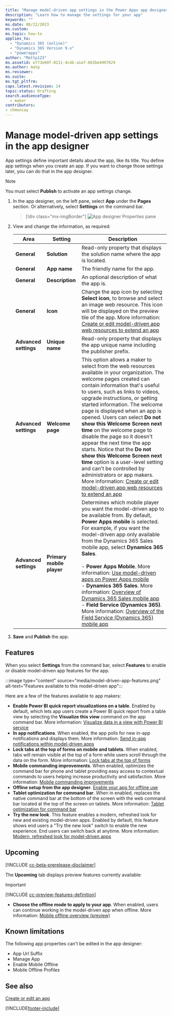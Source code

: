 ```yaml
---
title: "Manage model-driven app settings in the Power Apps app designer | MicrosoftDocs"
description: "Learn how to manage the settings for your app"
keywords: ""
ms.date: 08/22/2023
ms.custom: 
ms.topic: how-to
applies_to:
  - "Dynamics 365 (online)"
  - "Dynamics 365 Version 9.x"
  - "powerapps"
author: "Mattp123"
ms.assetid: e773e60f-0211-4c4b-a1af-663be4997629
ms.author: matp
ms.reviewer: 
ms.suite: 
ms.tgt_pltfrm: 
caps.latest.revision: 14
topic-status: Drafting
search.audienceType: 
  - maker
contributors:
- chmoncay
---
```

# Manage model-driven app settings in the app designer

App settings define important details about the app, like its title. You define app settings when you create an app. If you want to change those settings later, you can do that in the app designer.  

> [!NOTE]
> You must select **Publish** to activate an app settings change.

1. In the app designer, on the left pane, select **App** under the **Pages** section. Or alternatively, select **Settings** on the command bar.

    > [!div class="mx-imgBorder"]
    > ![App designer Properties pane](media/model-driven-app-properties.png "App designer Properties pane")  
  
2. View and change the information, as required:

    |Area|Setting|Description|  
    |-------------|--------------|-----------------|
    | **General**  | **Solution**  | Read-only property that displays the solution name where the app is located.  |
    |**General** |**App name**| The friendly name for the app.|  
    |**General** |**Description**| An optional description of what the app is.|  
    |**General** | **Icon** | Change the app icon by selecting **Select icon**, to browse and select an image web resource. This icon will be displayed on the preview tile of the app. More information: [Create or edit model-driven app web resources to extend an app](create-edit-web-resources.md)|
    | **Advanced settings**   | **Unique name**  | Read-only property that displays the app unique name including the publisher prefix.  |
    | **Advanced settings**   | **Welcome page**   | This option allows a maker to select from the web resources available in your organization. The welcome pages created can contain information that's useful to users, such as links to videos, upgrade instructions, or getting started information. The welcome page is displayed when an app is opened. Users can select **Do not show this Welcome Screen next time** on the welcome page to disable the page so it doesn't appear the next time the app starts. Notice that the **Do not show this Welcome Screen next time** option is a user-level setting and can't be controlled by administrators or app makers. More information: [Create or edit model-driven app web resources to extend an app](create-edit-web-resources.md)  |
    |**Advanced settings**  | **Primary mobile player**  | Determines which mobile player you want the model-driven app to be available from. By default, **Power Apps mobile** is selected. For example, if you want the model-driven app only available from the Dynamics 365 Sales mobile app, select **Dynamics 365 Sales**.<br><br> - **Power Apps Mobile**. More information: [Use model-driven apps on Power Apps mobile](../../mobile/use-custom-model-driven-app-on-mobile.md) <br /> - **Dynamics 365 Sales**. More information: [Overview of Dynamics 365 Sales mobile app](/dynamics365/sales/sales-mobile/dynamics-365-sales-mobile-app) <br /> - **Field Service (Dynamics 365)**. More information: [Overview of the Field Service (Dynamics 365) mobile app](/dynamics365/field-service/mobile-power-app-overview) |

3. **Save** and **Publish** the app.  

## Features

When you select **Settings** from the command bar, select **Features** to enable or disable model-driven app features for the app. 

:::image type="content" source="media/model-driven-app-features.png" alt-text="Features available to this model-driven app":::

Here are a few of the features available to app makers: 

- **Enable Power BI quick report visualizations on a table**. Enabled by default, which lets app users create a Power BI quick report from a table view by selecting the **Visualize this view** command on the app command bar. More information: [Visualize data in a view with Power BI service](../../user/visualize-in-power-bi.md)
- **In app notifications**. When enabled, the app polls for new in-app notifications and displays them. More information: [Send in-app notifications within model-driven apps](../../developer/model-driven-apps/clientapi/send-in-app-notifications.md)
- **Lock tabs at the top of forms on mobile and tablets**. When enabled, tabs will remain visible at the top of a form while users scroll through the data on the form. More information: [Lock tabs at the top of forms](../../mobile/use-custom-model-driven-app-on-mobile.md#lock-tabs-at-the-top-of-forms)
- **Mobile commanding improvements**. When enabled, optimizes the command bar for phone and tablet providing easy access to contextual commands to users helping increase productivity and satisfaction. More information: [Mobile commanding improvements](../../mobile/use-custom-model-driven-app-on-mobile.md#mobile-commanding-improvements)
- **Offline setup from the app designer**. [Enable your app for offline use](../../mobile/setup-mobile-offline.md#enable-your-app-for-offline-use)
- **Tablet optimization for command bar**. When in enabled, replaces the native command bar at the bottom of the screen with the web command bar located at the top of the screen on tablets. More information: [Tablet optimization for command bar](../../mobile/use-custom-model-driven-app-on-mobile.md#tablet-optimization-for-command-bar)
- **Try the new look**. This feature enables a modern, refreshed look for new and existing model-driven apps. Enabled by default, this feature shows end users a "Try the new look" switch to enable the new experience. End users can switch back at anytime. More information: [Modern, refreshed look for model-driven apps](../../user/modern-fluent-design.md)

## Upcoming

[!INCLUDE [cc-beta-prerelease-disclaimer](../../includes/cc-beta-prerelease-disclaimer.md)]

The **Upcoming** tab displays preview features currently available:

> [!IMPORTANT]
> [!INCLUDE [cc-preview-features-definition](../../includes/cc-preview-features-definition.md)]

- **Choose the offline mode to apply to your app**. When enabled, users can continue working in the model-driven app when offline. More information: [Mobile offline overview (preview)](../../mobile/mobile-offline-overview.md)

## Known limitations

The following app properties can't be edited in the app designer:

- App Url Suffix
- Manage App
- Enable Mobile Offline
- Mobile Offline Profiles

## See also

[Create or edit an app](create-edit-app.md)

[!INCLUDE[footer-include](../../includes/footer-banner.md)]
